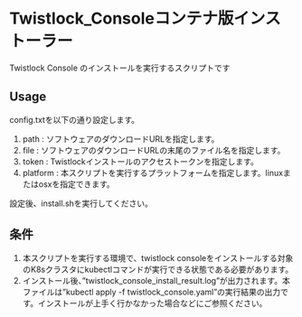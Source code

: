 # Twistlock_Consoleコンテナ版インストーラー

Twistlock Console のインストールを実行するスクリプトです

## Usage
config.txtを以下の通り設定します。

1. path : ソフトウェアのダウンロードURLを指定します。
2. file : ソフトウェアのダウンロードURLの末尾のファイル名を指定します。
3. token : Twistlockインストールのアクセストークンを指定します。
4. platform : 本スクリプトを実行するプラットフォームを指定します。linuxまたはosxを指定できます。

設定後、install.shを実行してください。

## 条件
1. 本スクリプトを実行する環境で、twistlock consoleをインストールする対象のK8sクラスタにkubectlコマンドが実行できる状態である必要があります。
2. インストール後、”twistlock_console_install_result.log”が出力されます。本ファイルは”kubectl apply -f twistlock_console.yaml”の実行結果の出力です。インストールが上手く行かなかった場合などにご参照ください。
